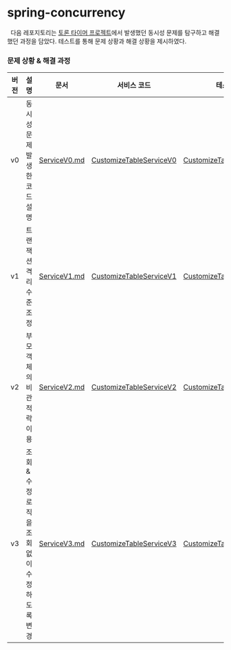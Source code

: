 # spring-concurrency

&nbsp; 다음 레포지토리는 [토론 타이머 프로젝트](https://github.com/debate-timer)에서 발생했던 동시성 문제를 탐구하고 해결했던 과정을 담았다.
테스트를 통해 문제 상황과 해결 상황을 제시하였다.

### 문제 상황 & 해결 과정

| 버전 | 설명                       | 문서                               | 서비스 코드                                                                                              | 테스트 코드                                                                                                      |
|----|--------------------------|----------------------------------|-----------------------------------------------------------------------------------------------------|-------------------------------------------------------------------------------------------------------------|
| v0 | 동시성 문제 발생한 코드 설명         | [ServiceV0.md](./docs/ServiceV0) | [CustomizeTableServiceV0](./src/main/java/concurrency/demo/service/v0/CustomizeTableServiceV1.java) | [CustomizeTableServiceV0Test](./src/test/java/concurrency/demo/service/v0/CustomizeTableServiceV0Test.java) |
| v1 | 트랜잭션 격리 수준 조정            | [ServiceV1.md](./docs/ServiceV1) | [CustomizeTableServiceV1](./src/main/java/concurrency/demo/service/v1/CustomizeTableServiceV2.java) | [CustomizeTableServiceV1Test](./src/test/java/concurrency/demo/service/v1/CustomizeTableServiceV1Test.java) |
| v2 | 부모 객체의 비관적 락 이용          | [ServiceV2.md](./docs/ServiceV2) | [CustomizeTableServiceV2](./src/main/java/concurrency/demo/service/v2/CustomizeTableServiceV3.java) | [CustomizeTableServiceV2Test](./src/test/java/concurrency/demo/service/v2/CustomizeTableServiceV2Test.java) |
| v3 | 조회&수정 로직을 조회 없이 수정하도록 변경 | [ServiceV3.md](./docs/ServiceV3) | [CustomizeTableServiceV3](./src/main/java/concurrency/demo/service/v3/CustomizeTableServiceV4.java) | [CustomizeTableServiceV3Test](./src/test/java/concurrency/demo/service/v3/CustomizeTableServiceV3Test.java) |
